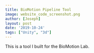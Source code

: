```yaml
---
title: BioMotion Pipeline Tool
image: website_code_screenshot.png
author: [Joseph]
layout: post
date: '2019-10-24'
tags: ["Unity", "3d"]
---
```

This is a tool I built for the BioMotion Lab. 